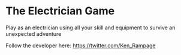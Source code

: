 # The Electrician Game
Play as an electrician using all your skill and equipment to survive an unexpected adventure

Follow the developer here: https://twitter.com/Ken_Rampage
